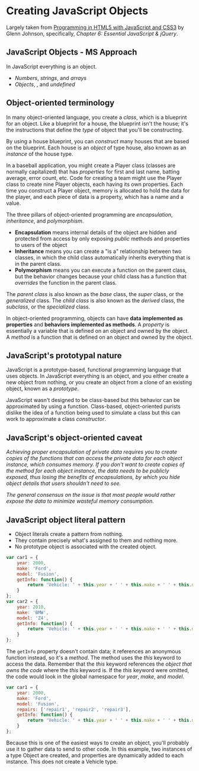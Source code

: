 <!-- markdownlint-disable MD022 MD032 -->
# Creating JavaScript Objects
Largely taken from [Programming in HTML5 with JavaScript and CSS3](https://www.amazon.com/Training-Guide-Programming-JavaScript-Microsoft/dp/0735674388) by Glenn Johnson, specifically, _Chapter 6: Essential JavaScript & jQuery_.

## JavaScript Objects - MS Approach
In JavaScript everything is an object.

- _Numbers_, _strings_, and _arrays_
- _Objects_, , and _undefined_

## Object-oriented terminology
In many object-oriented language, you create a _class_, which is a blueprint for an object. Like a blueprint for a house, the blueprint isn't the house; it's the instructions that define the _type_ of object that you'll be constructing.

By using a house blueprint, you can _construct_ many houses that are based on the blueprint. Each house is an _object_ of type house, also known as an _instance_ of the house type.

In a baseball application, you might create a Player class (classes are normally capitalized) that has _properties_ for first and last name, batting average, error count, etc. Code for creating a team might use the Player class to create nine Player objects, each having its own properties. Each time you construct a Player object, memory is allocated to hold the data for the player, and each piece of data is a property, which has a name and a value.

The three pillars of object-oriented programming are _encapsulation_, _inheritance_, and _polymorphism_.

- **Encapsulation** means internal details of the object are hidden and protected from access by only exposing _public_ methods and properties to users of the object
- **Inheritance** means you can create a "is a" relationship between two classes, in which the child class automatically inherits everything that is in the parent class.
- **Polymorphism** means you can execute a function on the parent class, but the behavior changes because your child class has a function that _overrides_ the function in the parent class.

The _parent class_ is also known as the _base_ class, the _super_ class, or the _generalized_ class. The _child class_ is also known as the _derived_ class, the _subclass_, or the _specialized_ class.

In object-oriented programming, objects can have **data implemented as properties** and **behaviors implemented as methods**. A _property_ is essentially a variable that is defined on an object and owned by the object. A _method_ is a function that is defined on an object and owned by the object.

## JavaScript's prototypal nature
JavaScript is a prototype-based, functional programming language that uses objects. In JavaScript everything is an object, and you either create a new object from nothing, or you create an object from a clone of an existing object, known as a _prototype_.

JavaScript wasn't designed to be class-based but this behavior can be approximated by using a function. Class-based, object-oriented purists dislike the idea of a function being used to simulate a class but this can work to approximate a class _constructor_.

## JavaScript's object-oriented caveat
_Achieving proper encapsulation of private data requires you to create copies of the functions that can access the private data for each object instance, which consumes memory. If you don't want to create copies of the method for each object instance, the data needs to be publicly exposed, thus losing the benefits of encapsulations, by which you hide object details that users shouldn't need to see._

_The general consensus on the issue is that most people would rather expose the data to minimize wasteful memory consumption._

## JavaScript object literal pattern
- Object literals create a pattern from nothing.
- They contain precisely what's assigned to them and nothing more.
- No prototype object is associated with the created object.

```javascript
var car1 = {
    year: 2000,
    make: 'Ford',
    model: 'Fusion',
    getInfo: function() {
        return 'Vehicle: ' + this.year + ' ' + this.make + ' ' + this.model;
    }
};
var car2 = {
    year: 2010,
    make: 'BMW',
    model: 'Z4',
    getInfo: function() {
        return 'Vehicle: ' + this.year + ' ' + this.make + ' ' + this.model;
    }
};
```

The `getInfo` property doesn't contain data; it references an anonymous function instead, so it's a _method_. The method uses the _this_ keyword to access the data. Remember that the _this_ keyword references the _object that owns the code_ where the _this_ keyword is. If the _this_ keyword were omitted, the code would look in the global namespace for _year_, _make_, and _model_.

```javascript
var car1 = {
    year: 2000,
    make: 'Ford',
    model: 'Fusion',
    repairs: ['repair1', 'repair2', 'repair3'],
    getInfo: function() {
        return 'Vehicle: ' + this.year + ' ' + this.make + ' ' + this.model;
    }
};
```

Because this is one of the easiest ways to create an object, you'll probably use it to gather data to send to other code. In this example, two instances of a type Object are created, and properties are dynamically added to each instance. This does not create a Vehicle type.